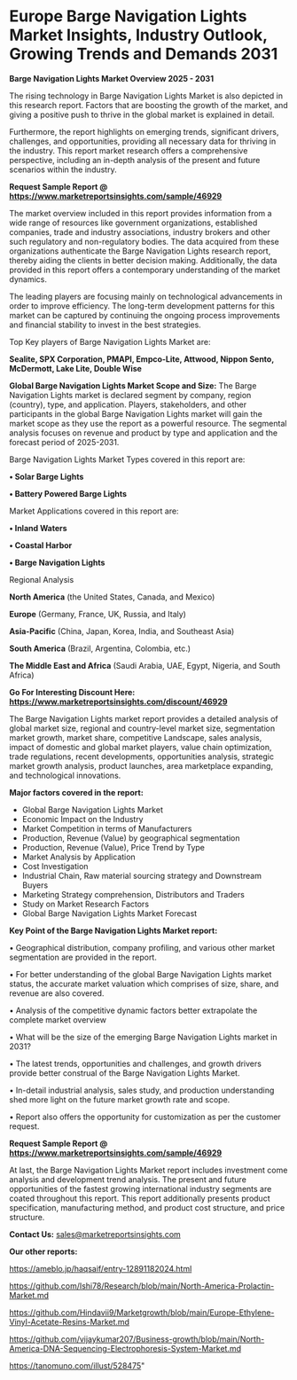 # Europe Barge Navigation Lights Market Insights, Industry Outlook, Growing Trends and Demands 2031

<Strong> Barge Navigation Lights Market Overview 2025 - 2031</strong>

The rising technology in Barge Navigation Lights Market is also depicted in this research report. Factors that are boosting the growth of the market, and giving a positive push to thrive in the global market is explained in detail.

Furthermore, the report highlights on emerging trends, significant drivers, challenges, and opportunities, providing all necessary data for thriving in the industry. This report market research offers a comprehensive perspective, including an in-depth analysis of the present and future scenarios within the industry.

<strong>Request Sample Report @ <a href=https://www.marketreportsinsights.com/sample/46929>https://www.marketreportsinsights.com/sample/46929</a></strong>

The market overview included in this report provides information from a wide range of resources like government organizations, established companies, trade and industry associations, industry brokers and other such regulatory and non-regulatory bodies. The data acquired from these organizations authenticate the Barge Navigation Lights research report, thereby aiding the clients in better decision making. Additionally, the data provided in this report offers a contemporary understanding of the market dynamics.

The leading players are focusing mainly on technological advancements in order to improve efficiency. The long-term development patterns for this market can be captured by continuing the ongoing process improvements and financial stability to invest in the best strategies.

Top Key players of Barge Navigation Lights Market are:

<strong>Sealite, SPX Corporation, PMAPI, Empco-Lite, Attwood, Nippon Sento, McDermott, Lake Lite, Double Wise</strong>

<strong><b>Global Barge Navigation Lights Market Scope and Size:</b></strong>
The Barge Navigation Lights market is declared segment by company, region (country), type, and application. Players, stakeholders, and other participants in the global Barge Navigation Lights market will gain the market scope as they use the report as a powerful resource. The segmental analysis focuses on revenue and product by type and application and the forecast period of 2025-2031.

Barge Navigation Lights Market Types covered in this report are:

<strong>•  Solar Barge Lights

•  Battery Powered Barge Lights</strong>

Market Applications covered in this report are:

<strong>•  Inland Waters

•  Coastal Harbor

•  Barge Navigation Lights</strong> 

Regional Analysis

<strong>North America</strong> (the United States, Canada, and Mexico)

<strong>Europe</strong> (Germany, France, UK, Russia, and Italy)

<strong>Asia-Pacific</strong> (China, Japan, Korea, India, and Southeast Asia)

<strong>South America</strong> (Brazil, Argentina, Colombia, etc.)

<strong>The Middle East and Africa</strong> (Saudi Arabia, UAE, Egypt, Nigeria, and South Africa)

<strong>Go For Interesting Discount Here: <a href=https://www.marketreportsinsights.com/discount/46929>https://www.marketreportsinsights.com/discount/46929</a></strong>

The Barge Navigation Lights market report provides a detailed analysis of global market size, regional and country-level market size, segmentation market growth, market share, competitive Landscape, sales analysis, impact of domestic and global market players, value chain optimization, trade regulations, recent developments, opportunities analysis, strategic market growth analysis, product launches, area marketplace expanding, and technological innovations.

<strong><b>Major factors covered in the report:</b></strong>
<ul>
  <li>Global Barge Navigation Lights Market </li>
  <li>Economic Impact on the Industry</li>
  <li>Market Competition in terms of Manufacturers</li>
  <li>Production, Revenue (Value) by geographical segmentation</li>
  <li>Production, Revenue (Value), Price Trend by Type</li>
  <li>Market Analysis by Application</li>
  <li>Cost Investigation</li>
  <li>Industrial Chain, Raw material sourcing strategy and Downstream Buyers</li>
  <li>Marketing Strategy comprehension, Distributors and Traders</li>
  <li>Study on Market Research Factors</li>
  <li>Global Barge Navigation Lights Market Forecast</li>
</ul>

<strong><b>Key Point of the Barge Navigation Lights Market report:</b></strong>

• Geographical distribution, company profiling, and various other market segmentation are provided in the report.

• For better understanding of the global Barge Navigation Lights market status, the accurate market valuation which comprises of size, share, and revenue are also covered.

• Analysis of the competitive dynamic factors better extrapolate the complete market overview

• What will be the size of the emerging Barge Navigation Lights market in 2031?

• The latest trends, opportunities and challenges, and growth drivers provide better construal of the Barge Navigation Lights Market.

• In-detail industrial analysis, sales study, and production understanding shed more light on the future market growth rate and scope.

• Report also offers the opportunity for customization as per the customer request.

<strong>Request Sample Report @ <a href=https://www.marketreportsinsights.com/sample/46929>https://www.marketreportsinsights.com/sample/46929</a></strong>

At last, the Barge Navigation Lights Market report includes investment come analysis and development trend analysis. The present and future opportunities of the fastest growing international industry segments are coated throughout this report. This report additionally presents product specification, manufacturing method, and product cost structure, and price structure.

<strong>Contact Us:</strong>
sales@marketreportsinsights.com

<strong>Our other reports:</strong>

<a href=https://ameblo.jp/haqsaif/entry-12891182024.html>https://ameblo.jp/haqsaif/entry-12891182024.html</a>

<a href=https://github.com/Ishi78/Research/blob/main/North-America-Prolactin-Market.md>https://github.com/Ishi78/Research/blob/main/North-America-Prolactin-Market.md</a>

<a href=https://github.com/Hindavii9/Marketgrowth/blob/main/Europe-Ethylene-Vinyl-Acetate-Resins-Market.md>https://github.com/Hindavii9/Marketgrowth/blob/main/Europe-Ethylene-Vinyl-Acetate-Resins-Market.md</a>

<a href=https://github.com/vijaykumar207/Business-growth/blob/main/North-America-DNA-Sequencing-Electrophoresis-System-Market.md>https://github.com/vijaykumar207/Business-growth/blob/main/North-America-DNA-Sequencing-Electrophoresis-System-Market.md</a>

<a href=https://tanomuno.com/illust/528475>https://tanomuno.com/illust/528475</a>"

